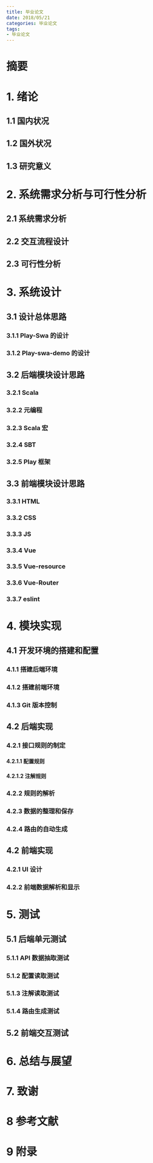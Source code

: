 ```yaml
---
title: 毕业论文
date: 2018/05/21
categories: 毕业论文
tags:
- 毕业论文
---
```


# 摘要

# 1. 绪论
## 1.1 国内状况
## 1.2 国外状况
## 1.3 研究意义

# 2. 系统需求分析与可行性分析
## 2.1 系统需求分析
## 2.2 交互流程设计
## 2.3 可行性分析

# 3. 系统设计

## 3.1 设计总体思路
### 3.1.1 Play-Swa 的设计
### 3.1.2 Play-swa-demo 的设计

## 3.2 后端模块设计思路
### 3.2.1 Scala
### 3.2.2 元编程
### 3.2.3 Scala 宏
### 3.2.4 SBT
### 3.2.5 Play 框架

## 3.3 前端模块设计思路
### 3.3.1 HTML
### 3.3.2 CSS
### 3.3.3 JS
### 3.3.4 Vue
### 3.3.5 Vue-resource
### 3.3.6 Vue-Router
### 3.3.7 eslint

# 4. 模块实现

## 4.1 开发环境的搭建和配置
### 4.1.1 搭建后端环境
### 4.1.2 搭建前端环境
### 4.1.3 Git 版本控制

## 4.2 后端实现
### 4.2.1 接口规则的制定
#### 4.2.1.1 配置规则
#### 4.2.1.2 注解规则
### 4.2.2 规则的解析
### 4.2.3 数据的整理和保存
### 4.2.4 路由的自动生成

## 4.2 前端实现
### 4.2.1 UI 设计
### 4.2.2 前端数据解析和显示

# 5. 测试

## 5.1 后端单元测试
### 5.1.1 API 数据抽取测试
### 5.1.2 配置读取测试
### 5.1.3 注解读取测试
### 5.1.4 路由生成测试

## 5.2 前端交互测试

# 6. 总结与展望

# 7. 致谢

# 8 参考文献

# 9 附录
